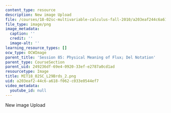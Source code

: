 ```yaml
---
content_type: resource
description: New image Upload
file: /courses/18-02sc-multivariable-calculus-fall-2010/a203eaf244c6a618f062c033e0544ef7_MIT18_02SC_L29Brds_2.png
file_type: image/png
image_metadata:
  caption: ''
  credit: ''
  image-alt: ''
learning_resource_types: []
ocw_type: OCWImage
parent_title: 'Session 85: Physical Meaning of Flux; Del Notation'
parent_type: CourseSection
parent_uid: 249236df-69e4-0920-33ef-e2787a0cd1ad
resourcetype: Image
title: MIT18_02SC_L29Brds_2.png
uid: a203eaf2-44c6-a618-f062-c033e0544ef7
video_metadata:
  youtube_id: null
---
```

New image Upload

